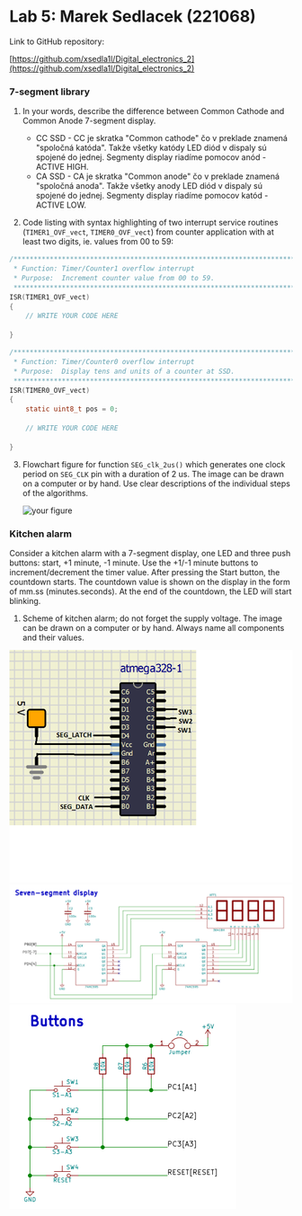 # Lab 5: Marek Sedlacek (221068)

Link to GitHub repository:

   [https://github.com/xsedla1l/Digital_electronics_2](https://github.com/xsedla1l/Digital_electronics_2)


### 7-segment library

1. In your words, describe the difference between Common Cathode and Common Anode 7-segment display.
   * CC SSD - CC je skratka "Common cathode" čo v preklade znamená "spoločná katóda". Takže všetky katódy LED diód v dispaly sú spojené do jednej. Segmenty display riadíme pomocov anód - ACTIVE HIGH.
   * CA SSD - CA je skratka "Common anode" čo v preklade znamená "spoločná anoda". Takže všetky anody LED diód v dispaly sú spojené do jednej. Segmenty display riadíme pomocov katód - ACTIVE LOW.

2. Code listing with syntax highlighting of two interrupt service routines (`TIMER1_OVF_vect`, `TIMER0_OVF_vect`) from counter application with at least two digits, ie. values from 00 to 59:

```c
/**********************************************************************
 * Function: Timer/Counter1 overflow interrupt
 * Purpose:  Increment counter value from 00 to 59.
 **********************************************************************/
ISR(TIMER1_OVF_vect)
{
    // WRITE YOUR CODE HERE

}
```

```c
/**********************************************************************
 * Function: Timer/Counter0 overflow interrupt
 * Purpose:  Display tens and units of a counter at SSD.
 **********************************************************************/
ISR(TIMER0_OVF_vect)
{
    static uint8_t pos = 0;

    // WRITE YOUR CODE HERE

}
```

3. Flowchart figure for function `SEG_clk_2us()` which generates one clock period on `SEG_CLK` pin with a duration of 2&nbsp;us. The image can be drawn on a computer or by hand. Use clear descriptions of the individual steps of the algorithms.

   ![your figure]()


### Kitchen alarm

Consider a kitchen alarm with a 7-segment display, one LED and three push buttons: start, +1 minute, -1 minute. Use the +1/-1 minute buttons to increment/decrement the timer value. After pressing the Start button, the countdown starts. The countdown value is shown on the display in the form of mm.ss (minutes.seconds). At the end of the countdown, the LED will start blinking.

1. Scheme of kitchen alarm; do not forget the supply voltage. The image can be drawn on a computer or by hand. Always name all components and their values.

![alt text](https://github.com/xsedla1l/Digital_electronics_2/blob/main/Labs/05-segments/Images/mega328P.png)
![alt text](https://github.com/xsedla1l/Digital_electronics_2/blob/main/Labs/05-segments/Images/7-seg.png)
![alt text](https://github.com/xsedla1l/Digital_electronics_2/blob/main/Labs/05-segments/Images/BTNS.png)
